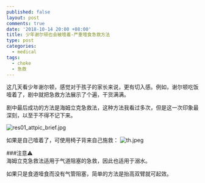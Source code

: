 ```yaml
---
published: false
layout: post
comments: true
date: '2018-10-14 20:00 +08:00'
title: 少年谢尔顿也会被噎着-严重噎食急救方法
type: post
categories:
  - medical
tags:
  - choke
  - 急救
---
```


这几天看少年谢尔顿，感觉对于孩子的家长来说，更有切入感。例如，谢尔顿吃饭噎着了，剧中就把急救方法展示了个遍，干货满满。

剧中最后成功的方法是海姆立克急救法，这种方法我看过多次，但是这一次印象最深刻，以至于不得不记下来。

![res01_attpic_brief.jpg]({{site.baseurl}}/assets/img/res01_attpic_brief.jpg)


如果是自己噎着了，可使用椅子背来自己施救：
![th.jpeg]({{site.baseurl}}/assets/img/th.jpeg)


###注意⚠️  
海姆立克急救法适用于气道阻塞的急救，因此也适用于溺水。

如果只是食道噎食而没有气管阻塞，简单的方法是抬高双臂就可起效。

